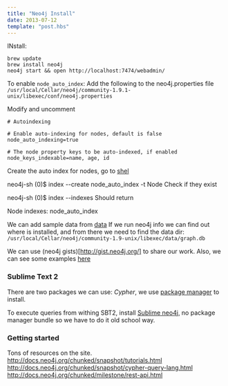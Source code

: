 ```yaml
---
title: "Neo4j Install"
date: 2013-07-12
template: "post.hbs"
---
```


INstall:
```
brew update
brew install neo4j
neo4j start && open http://localhost:7474/webadmin/ 
```


To enable `node_auto_index`:
Add the following to the neo4j.properties file 
`/usr/local/Cellar/neo4j/community-1.9.1-unix/libexec/conf/neo4j.properties`

Modify and uncomment
```
# Autoindexing

# Enable auto-indexing for nodes, default is false
node_auto_indexing=true

# The node property keys to be auto-indexed, if enabled
node_keys_indexable=name, age, id
```

Create the auto index for nodes, go to [shel](http://localhost:7474/webadmin/#/console/shell)

neo4j-sh (0)$ index --create node_auto_index -t Node
Check if they exist

neo4j-sh (0)$ index --indexes
Should return

Node indexes:
node_auto_index


We can add sample data from [data](http://www.neo4j.org/develop/example_data)
If we run neo4j info we can find out where is installed, and from there we need to find the data dir:
`/usr/local/Cellar/neo4j/community-1.9-unix/libexec/data/graph.db`


We can use (neo4j gists)[http://gist.neo4j.org/] to share our work. Also, we can see some examples [here](https://github.com/neo4j-contrib/graphgist/wiki)


### Sublime Text 2 
There are two packages we can use:
*Cypher*, we use [package manager](http://wbond.net/sublime_packages/package_control/installation) to install.

To execute queries from withing SBT2, install [Sublime neo4j](https://github.com/sqlcook/Sublime-Neo4j), no package manager bundle so we have to do it old school way.



### Getting started
Tons of resources on the site. 
http://docs.neo4j.org/chunked/snapshot/tutorials.html
http://docs.neo4j.org/chunked/snapshot/cypher-query-lang.html
http://docs.neo4j.org/chunked/milestone/rest-api.html
